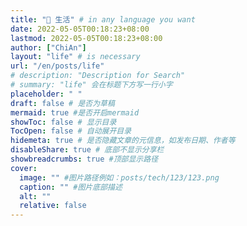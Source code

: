 ```yaml
---
title: "📸 生活" # in any language you want
date: 2022-05-05T00:18:23+08:00
lastmod: 2022-05-05T00:18:23+08:00
author: ["ChiAn"]
layout: "life" # is necessary
url: "/en/posts/life"
# description: "Description for Search"
# summary: "life" 会在标题下方写一行小字
placeholder: " "
draft: false # 是否为草稿
mermaid: true #是否开启mermaid
showToc: false # 显示目录
TocOpen: false # 自动展开目录
hidemeta: true # 是否隐藏文章的元信息，如发布日期、作者等
disableShare: true # 底部不显示分享栏
showbreadcrumbs: true #顶部显示路径
cover:
  image: "" #图片路径例如：posts/tech/123/123.png
  caption: "" #图片底部描述
  alt: ""
  relative: false
---
```

